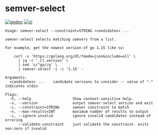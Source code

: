 # semver-select

[![godoc](https://pkg.go.dev/badge/github.com/willabides/semver-select.svg)](https://pkg.go.dev/github.com/willabides/semver-select)
[![ci](https://github.com/WillAbides/semver-select/workflows/ci/badge.svg?branch=main&event=push)](https://github.com/WillAbides/semver-select/actions?query=workflow%3Aci+branch%3Amain+event%3Apush)

<!--- start usage output --->
```
Usage: semver-select --constraint=STRING <candidates> ...

semver-select selects matching semvers from a list.

For example, get the newest version of go 1.15 like so:

    curl -s 'https://golang.org/dl/?mode=json&include=all' \
      | jq -r '.[].version' \
      | sed 's/^go//g' \
      | semver-select -i -c '1.15' -

Arguments:
  <candidates> ...    candidate versions to consider -- value of "-" indicates stdin

Flags:
  -h, --help                   Show context-sensitive help.
  -v, --version                output semver-select version and exit
  -c, --constraint=STRING      semver constraint to match
  -n, --max-results=INT        maximum number of results to output
  -i, --ignore-invalid         ignore invalid candidates instead of erroring
      --validate-constraint    just validate the constraint. exits non-zero if invalid
```
<!--- end usage output --->
